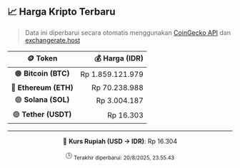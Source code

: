 

<!-- HARGA_KRIPTO -->
## 📈 Harga Kripto Terbaru

> Data ini diperbarui secara otomatis menggunakan [CoinGecko API](https://www.coingecko.com/) dan [exchangerate.host](https://exchangerate.host/)

<div align="center">

| 🪙 Token | 💰 Harga (IDR) |
|:------:|---------------:|
| 🟠 **Bitcoin (BTC)**   | Rp 1.859.121.979 |
| 🔵 **Ethereum (ETH)**  | Rp 70.238.988 |
| 🟣 **Solana (SOL)**    | Rp 3.004.187 |
| 🟢 **Tether (USDT)**   | Rp 16.303 |

---

💱 **Kurs Rupiah (USD → IDR)**: Rp 16.304

🕒 <sub>Terakhir diperbarui: 20/8/2025, 23.55.43</sub>

</div>
<!-- /HARGA_KRIPTO -->